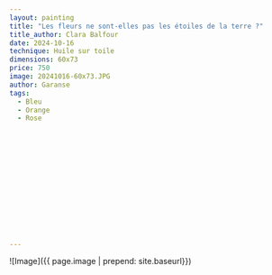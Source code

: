 ```yaml
---
layout: painting
title: "Les fleurs ne sont-elles pas les étoiles de la terre ?"
title_author: Clara Balfour					                                                  
date: 2024-10-16
technique: Huile sur toile 
dimensions: 60x73
price: 750
image: 20241016-60x73.JPG 
author: Garanse
tags:
  - Bleu
  - Orange
  - Rose
  
  
  
  
  
  
  
  
  
  
  
  
  
  
---
```

![Image]({{ page.image | prepend: site.baseurl}})

